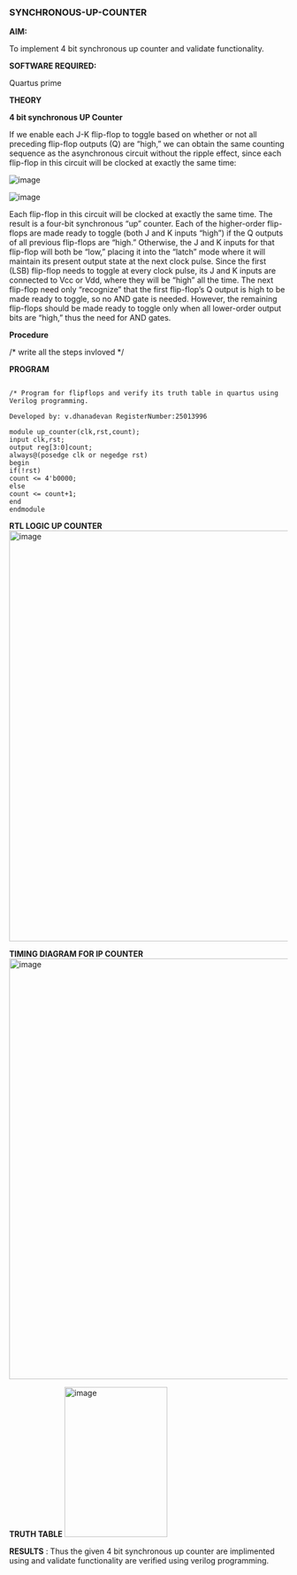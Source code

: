 ### SYNCHRONOUS-UP-COUNTER

**AIM:**

To implement 4 bit synchronous up counter and validate functionality.

**SOFTWARE REQUIRED:**

Quartus prime

**THEORY**

**4 bit synchronous UP Counter**

If we enable each J-K flip-flop to toggle based on whether or not all preceding flip-flop outputs (Q) are “high,” we can obtain the same counting sequence as the asynchronous circuit without the ripple effect, since each flip-flop in this circuit will be clocked at exactly the same time:

![image](https://github.com/naavaneetha/SYNCHRONOUS-UP-COUNTER/assets/154305477/d5db3fa0-e413-404c-b80e-b2f39d82e7e8)


![image](https://github.com/naavaneetha/SYNCHRONOUS-UP-COUNTER/assets/154305477/52cb61eb-d04b-442d-810c-31185a68410b)

Each flip-flop in this circuit will be clocked at exactly the same time.
The result is a four-bit synchronous “up” counter. Each of the higher-order flip-flops are made ready to toggle (both J and K inputs “high”) if the Q outputs of all previous flip-flops are “high.”
Otherwise, the J and K inputs for that flip-flop will both be “low,” placing it into the “latch” mode where it will maintain its present output state at the next clock pulse.
Since the first (LSB) flip-flop needs to toggle at every clock pulse, its J and K inputs are connected to Vcc or Vdd, where they will be “high” all the time.
The next flip-flop need only “recognize” that the first flip-flop’s Q output is high to be made ready to toggle, so no AND gate is needed.
However, the remaining flip-flops should be made ready to toggle only when all lower-order output bits are “high,” thus the need for AND gates.

**Procedure**

/* write all the steps invloved */

**PROGRAM**
```

/* Program for flipflops and verify its truth table in quartus using Verilog programming. 

Developed by: v.dhanadevan RegisterNumber:25013996

module up_counter(clk,rst,count);
input clk,rst;
output reg[3:0]count;
always@(posedge clk or negedge rst)
begin
if(!rst)
count <= 4'b0000;
else
count <= count+1;
end
endmodule
```
**RTL LOGIC UP COUNTER**
<img width="1280" height="742" alt="image" src="https://github.com/user-attachments/assets/3f5ba6ad-5f5d-471d-8207-550b3b3dc86f" />

**TIMING DIAGRAM FOR IP COUNTER**
<img width="1280" height="760" alt="image" src="https://github.com/user-attachments/assets/6aa98689-421c-4725-a765-e366b099789c" />

**TRUTH TABLE**
<img width="186" height="271" alt="image" src="https://github.com/user-attachments/assets/53181dc7-e38e-4387-bf57-d3d29519801f" />

**RESULTS**
: Thus the given 4 bit synchronous up counter are implimented using and validate functionality are verified using verilog programming.
